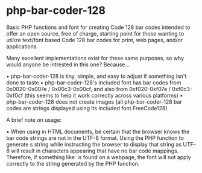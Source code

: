 # php-bar-coder-128

Basic PHP functions and font for creating Code 128 bar codes intended to offer an open source,
free of charge, starting point for those wanting to utilize text/font based Code 128 bar codes for print, 
web pages, and/or applications.

Many excellent implementations exist for these same purposes, so why would anyone be intrested in this one?
Because...

• php-bar-coder-128 is tiny, simple, and easy to adjust if something isn't done to taste
• php-bar-coder-128's included font has bar codes from 0x0020-0x007e / 0x00c3-0x00cf, and also from 
  0xf020-0xf07e / 0xf0c3-0xf0cf (this seems to help it work correctly across various platforms)
• php-bar-coder-128 does not create images (all php-bar-coder-128 bar codes are strings displayed using its
  included font FreeCode128)
  
A brief note on usage:

• When using in HTML documents, be certain that the browser knows the bar code strings are not in the UTF-8 format.
  Using the PHP function to generate s string while instructing the browser to display that string as UTF-8 will
  result in characters appearing that have no bar code mappings.  Therefore, if something like: 
  <meta charset="UTF-8"> is found on a webpage, the font will not apply correctly to the string generated by 
  the PHP function.
